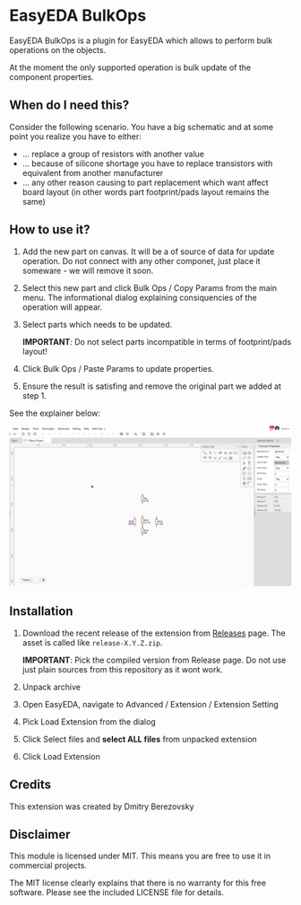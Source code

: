 # EasyEDA BulkOps

EasyEDA BulkOps is a plugin for EasyEDA which allows to perform bulk operations on the objects. 

At the moment the only supported operation is bulk update of the component properties.

## When do I need this?

Consider the following scenario. You have a big schematic and at some point you realize you have to either:

* ... replace a group of resistors with another value
* ... because of silicone shortage you have to replace transistors with equivalent from another manufacturer
* ... any other reason causing to part replacement which want affect board layout (in other words part footprint/pads layout remains the same)

## How to use it?

1. Add the new part on canvas. It will be a of source of data for update operation. Do not connect with any other componet, just place it someware - we will remove it soon.
1. Select this new part and click Bulk Ops / Copy Params from the main menu. The informational dialog explaining consiquencies of the operation will appear.
1. Select parts which needs to be updated.

      **IMPORTANT**: Do not select parts incompatible in terms of footprint/pads layout!
      
1. Click Bulk Ops / Paste Params to update properties.
1. Ensure the result is satisfing and remove the original part we added at step 1.

See the explainer below:

![EasyEDA BulkOps Explainer Video](https://raw.githubusercontent.com/corvis/easyeda-bulkops/master/docs/demo.gif)

## Installation

1. Download the recent release of the extension from [Releases](https://github.com/corvis/easyeda-bulkops/releases/latest) page. The asset is called like `release-X.Y.Z.zip`.

      **IMPORTANT**: Pick the compiled version from Release page. Do not use just plain sources from this repository as it wont work.
      
1. Unpack archive 
1. Open EasyEDA, navigate to Advanced / Extension / Extension Setting
1. Pick Load Extension from the dialog
1. Click Select files and **select ALL files** from unpacked extension
1. Click Load Extension

## Credits

This extension was created by Dmitry Berezovsky

## Disclaimer

This module is licensed under MIT. This means you are free to use it in commercial projects.

The MIT license clearly explains that there is no warranty for this free software. 
Please see the included LICENSE file for details.
